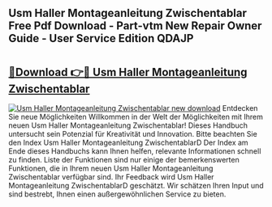## Usm Haller Montageanleitung Zwischentablar Free Pdf Download - Part-vtm New Repair Owner Guide - User Service Edition QDAJP

# <h2><a href="http://df6uwn6.blite.top/?on=Usm+Haller+Montageanleitung+Zwischentablar">🔗Download 👉🔴 Usm Haller Montageanleitung Zwischentablar</a></h2>

[![Usm Haller Montageanleitung Zwischentablar new download](https://i.imgur.com/lujVjoI.png)](http://df6uwn6.blite.top/?on=Usm+Haller+Montageanleitung+Zwischentablar)
Entdecken Sie neue Möglichkeiten Willkommen in der Welt der Möglichkeiten mit Ihrem neuen Usm Haller Montageanleitung Zwischentablar! Dieses Handbuch untersucht sein Potenzial für Kreativität und Innovation. Bitte beachten Sie den Index Usm Haller Montageanleitung ZwischentablarD Der Index am Ende dieses Handbuchs kann Ihnen helfen, relevante Informationen schnell zu finden. Liste der Funktionen sind nur einige der bemerkenswerten Funktionen, die in Ihrem neuen Usm Haller Montageanleitung Zwischentablar verfügbar sind. Ihr Feedback wird Usm Haller Montageanleitung ZwischentablarD geschätzt. Wir schätzen Ihren Input und sind bestrebt, Ihnen einen außergewöhnlichen Service zu bieten.
